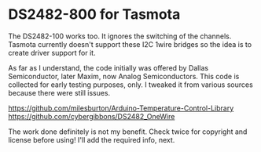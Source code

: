 # DS2482-800 for Tasmota
The DS2482-100 works too. It ignores the switching of the channels.
Tasmota currently doesn't support these I2C 1wire bridges so the idea is to create driver support for it.

As far as I understand, the code initially was offered by Dallas Semiconductor, later Maxim, now Analog Semiconductors. 
This code is collected for early testing purposes, only. I tweaked it from various sources because there were still issues.

https://github.com/milesburton/Arduino-Temperature-Control-Library
https://github.com/cybergibbons/DS2482_OneWire

The work done definitely is not my benefit. Check twice for copyright and license before using! 
I'll add the required info, next.
